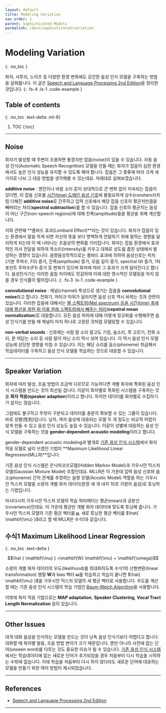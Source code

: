 ```yaml
---
layout: default
title: Modeling Variation
nav_order: 1
parent: Sophisticated Models
permalink: /docs/sophisticated/variation
---
```


# Modeling Variation
{: .no_toc }

화자, 사투리, 노이즈 등 다양한 환경 변화에도 강건한 음성 인식 모델을 구축하는 방법을 살펴봅니다. 이 글은 [Speech and Language Processing 2nd Edition](https://www.amazon.com/Speech-Language-Processing-Daniel-Jurafsky/dp/0131873210)을 정리한 것입니다.
{: .fs-4 .ls-1 .code-example }

## Table of contents
{: .no_toc .text-delta .mt-6}

1. TOC
{:toc}


---

## Noise

화자가 발성할 때 주변이 조용하면 좋겠지만 잡음(noise)이 있을 수 있습니다. 자동 음성 인식(Automatic Speech Recognition) 모델을 만들 때는 화자가 잡음이 심한 환경에서도 높은 인식 성능을 유지할 수 있도록 해야 합니다. 잡음은 그 종류에 따라 크게 세 가지로 나눠 그 대응 방법을 생각해볼 수 있는데요. 차례대로 살펴보겠습니다.

**additive noise** : 엔진이나 바람 소리 같이 상대적으로 큰 변화 없이 지속되는 잡음이 있다면, 이 잡음 신호를 [시간(time) 도메인 음성 신호](https://ratsgo.github.io/speechbook/docs/fe/ft#discrete-fourier-transform)에 불필요하게 상수(constanct)처럼 더해진 **additive noise**로 간주하고 입력 신호에서 해당 잡음 신호의 평균치만큼을 빼버리는 처리(**spectral subtraction**)를 할 수 있습니다. 잡음 신호의 평균치는 음성이 아닌 구간(non-speech regions)에 대해 진폭(amplitude)들을 평균을 취해 계산합니다.

이와 관련해 **롬바드 효과(Lombard Effect)**라는 것이 있습니다. 화자가 잡음이 있는 환경에서 말을 하게 되면 자신의 뜻을 보다 명백하게 전달하기 위해 말하는 경향을 달리하게 되는데 이 때 나타나는 조음상의 변화를 가리킵니다. 화자는 잡음 환경에서 효과적인 의사 전달을 위하여 목소리(intensity)를 키우고 대체로 성도를 좁힌 상태에서 발성하는 경향이 있습니다. 음향음성학적으로는 롬바드 효과에 의하여 음성신호는 피치(기본 주파수, F0) 증가, 진폭(amplitude) 증가, 모음 길이 증가, spectral tilt 증가, 1차 포만트 주파수(F1) 증가 등 변화가 있으며 화자에 따라 그 효과가 크게 달라진다고 합니다. 음성인식기는 이러한 음질 차이에도 민감하여 이에 대한 명시적인 모델링을 하지 않을 경우 인식률이 떨어집니다.
{: .fs-3 .ls-1 .code-example }

**convolutional noise** : 채널(channel) 특성으로 생기는 잡음을 **convolutional noise**라고 합니다. 전화기, 마이크 따위가 달라지면 음성 신호 역시 바뀌는 것과 관련이 있습니다. 이러한 잡음에 대해서는 [멜 스펙트럼(Mel spectrum) 등을 시간(time) 축에 대해 평균을 취한 뒤 이를 원래 스펙트럼에서 빼주는 처리](https://ratsgo.github.io/speechbook/docs/fe/mfcc#post-processing)(**cepstral mean normalization**)로 대응합니다. 모든 음성 피처에 대해 이렇게 정규화를 수행해주면 음성 인식기를 만들 때 채널이 마치 하나로 고정된 것처럼 모델링할 수 있습니다.

**non-verbal sounds** : 신호에는 사람 말 소리 말고도 기침, 숨소리, 목 고르기, 전화 소리, 문 여닫는 소리 등 사람 말이 아닌 소리 역시 섞여 있습니다. 이 역시 음성 인식 모델 성능에 상당한 영향을 미칠 수 있습니다. 이는 해당 소리를 음소(phoneme) 취급해서 학습데이터를 구축하고 음성 인식 모델을 학습하는 것으로 대응할 수 있습니다. 

---


## Speaker Variation

화자에 따라 발성, 조음 방법이 조금씩 다르므로 가능하다면 개별 화자에 특화된 음성 인식 시스템을 만드는 것이 최선일 겁니다. 이같이 화자별로 특화된 시스템을 구축하는 것을 **화자 적응(speaker adaption**)이라고 합니다. 하지만 데이터를 화자별로 수집하기가 쉽지는 않습니다. 

그럼에도 불구하고 뚜렷이 구분되고 데이터를 충분히 확보할 수 있는 그룹이 있습니다. 바로 성별(性別)입니다. 남자, 여자 음성에 대응되는 모델 두 개 정도는 비교적 어렵지 않게 만들 수 있고 음성 인식 성능도 높일 수 있습니다. 이같이 성별에 대응하는 음성 인식 모델을 구축하는 것을 **gender-dependent acoustic modeling**이라고 합니다.

gender-dependent acoustic modeling과 별개로 [기존 음성 인식 시스템](https://ratsgo.github.io/speechbook/docs/am)에서 화자 적응 모델로 널리 쓰였던 기법이 **Maximum Likelihood Linear Regression(MLLR)**입니다. 

기존 음성 인식 시스템은 은닉마코프모델(Hidden Markov Model)과 가우시안 믹스처 모델(Gaussian Mixture Model) 조합인데요. MLLR은 이 가운데 입력 음성 신호와 음소(phoneme) 간의 관계를 추정하는 음향 모델(Acostic Model) 역할을 하는 가우시안 믹스처 모델을 소량의 개별 화자 데이터(문장 세 개 내지 10초 가량의 음성)로 튜닝하는 기법입니다. 

아시다시피 가우시안 믹스처 모델의 학습 파라메터는 평균(mean)과 공분산(covariance)인데요. 이 가운데 평균만 개별 화자 데이터에 맞도록 튜닝해 줍니다. 가우시안 믹스처 모델의 기존 평균 벡터를 $\mathbf{\mu}$, 새로 튜닝한 평균 벡터를 $\hat{ \mathbf{\mu} }$라고 할 때 MLLR은 수식1과 같습니다. 

## **수식1** Maximum Likelihood Linear Regression
{: .no_toc .text-delta }

$$\hat { \mathbf{\mu}  } =\mathbf{W} \mathbf{\mu} + \mathbf{\omega}$$


소량의 개별 화자 데이터의 우도(likelihood)를 최대화하도록 수식1의 선형변환(linear transformation) 행렬 $\mathbf{W}$과 bias 벡터 $\mathbf{\omega}$를 학습하고 학습이 끝나면 $\hat{ \mathbf{\mu} }$을 가우시안 믹스처 모델의 새 평균 벡터로 사용합니다. 우도를 계산할 때는 기존 음성 인식 시스템의 학습 기법인 [Baum-Welch Algorithm](https://ratsgo.github.io/speechbook/docs/am/baumwelch)을 사용합니다. 

이밖에 화자 적응 기법으로는 **MAP adaptation**, **Speaker Clustering**, **Vocal Tract Length Normalization** 등이 있습니다.

---

## Other Issues

대개 대화 음성을 인식하는 모델을 만드는 것이 낭독 음성 인식기보다 어렵다고 합니다. 대화할 때 화자별 발음, 조음 방법 변이가 크기 때문입니다. 뿐만 아니라 사전에 없는 단어(unseen word)를 다루는 것도 중요한 이슈가 될 수 있습니다. [기존 음성 인식 시스템](https://ratsgo.github.io/speechbook/docs/am)에서는 학습데이터에 없는 새로운 단어가 추가되었을 경우 처음부터 다시 학습을 시작하는 수밖에 없습니다. 이에 학습을 처음부터 다시 하지 않더라도 새로운 단어에 대응하는 모델을 만들기 위한 여러 방법이 제시되었습니다.


---


## References

- [Speech and Language Processing 2nd Edition](https://www.amazon.com/Speech-Language-Processing-Daniel-Jurafsky/dp/0131873210)


---